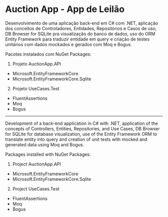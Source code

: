 # Auction App - App de Leilão

Desenvolvimento de uma aplicação back-end em C# com .NET, aplicação dos conceitos de Controladores, Entidades, Repositórios e Casos de uso, DB Browser for SQLite pra visualização do banco de dados, uso do ORM Entity Framework para traduzir entidade em query e criação de testes unitários com dados mockados e gerados com Moq e Bogus.

Pacotes instalados com NuGet Packages:
1. Projeto AuctionApp.API
- Microsoft.EntityFrameworkCore
- Microsoft.EntityFrameworkCore.Sqlite
  
2. Projeto UseCases.Test 
- FluentAssertions
- Moq
- Bogus

- -------------------------------------------------------------------------------

Development of a back-end application in C# with .NET, application of the concepts of Controllers, Entities, Repositories, and Use Cases, DB Browser for SQLite for database visualization, use of the Entity Framework ORM to translate entity into query and creation of unit tests with mocked and generated data using Moq and Bogus.

Packages installed with NuGet Packages:
1. Project AuctionApp.API
- Microsoft.EntityFrameworkCore
- Microsoft.EntityFrameworkCore.Sqlite

2. Project UseCases.Test
- FluentAssertions
- Moq
- Bogus
